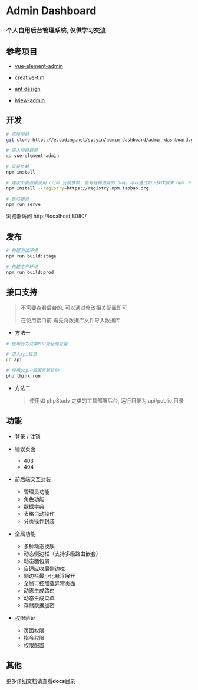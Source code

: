 <h1>
Admin Dashboard
    <h3>个人自用后台管理系统, 仅供学习交流</h3>
</h1>

## 参考项目

- [vue-element-admin](https://panjiachen.github.io/vue-element-admin-site/zh)

- [creative-tim](https://demos.creative-tim.com/material-dashboard-pro/examples/dashboard.html)

- [ant design](https://preview.pro.ant.design/)

- [iview-admin](https://github.com/iview/iview-admin)

## 开发

```bash
# 克隆项目
git clone https://e.coding.net/sysyin/admin-dashboard/admin-dashboard.git

# 进入项目目录
cd vue-element-admin

# 安装依赖
npm install

# 建议不要直接使用 cnpm 安装依赖，会有各种诡异的 bug。可以通过如下操作解决 npm 下载速度慢的问题
npm install --registry=https://registry.npm.taobao.org

# 启动服务
npm run serve
```

浏览器访问 http://localhost:8080/

## 发布

```bash
# 构建测试环境
npm run build:stage

# 构建生产环境
npm run build:prod
```

## 接口支持

> 不需要查看后台的, 可以通过修改相关配置即可
>
> 在使用接口前 需先将数据库文件导入数据库

- 方法一

```bash
# 使用此方法需PHP为全局变量

# 进入api目录
cd api

# 使用php内置服务器启动
php think run
```

- 方法二

	> 使用如 phpStudy 之类的工具部署后台, 运行目录为 api/public 目录

## 功能

- 登录 / 注销

- 错误页面
  - 403
  - 404

- 前后端交互封装
	- 管理员功能
	- 角色功能
	- 数据字典
	- 表格自动操作
	- 分页操作封装

- 全局功能
	- 多种动态换肤
	- 动态侧边栏（支持多级路由嵌套）
	- 动态面包屑
	- 自适应收展侧边栏
	- 侧边栏最小化悬浮展开
	- 全局可控加载异常页面
	- 动态生成路由
	- 动态生成菜单
	- 存储数据加密

- 权限验证
	- 页面权限
	- 指令权限
	- 权限配置

## 其他

更多详细文档请查看**docs**目录